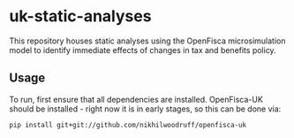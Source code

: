 # uk-static-analyses

This repository houses static analyses using the OpenFisca microsimulation model to identify immediate effects of changes in tax and benefits policy.

## Usage

To run, first ensure that all dependencies are installed. OpenFisca-UK should be installed - right now it is in early stages, so this can be done via:
```console
pip install git+git://github.com/nikhilwoodruff/openfisca-uk
```
